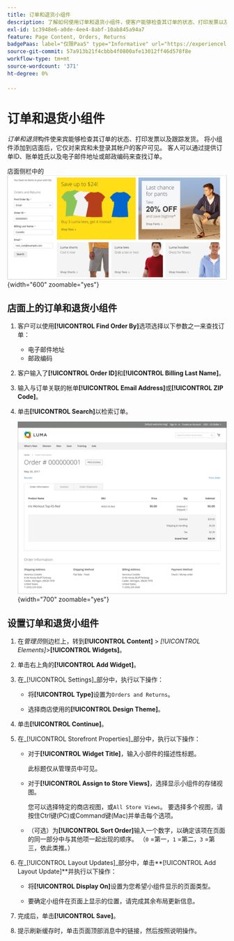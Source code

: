 ```yaml
---
title: 订单和退货小组件
description: 了解如何使用订单和退货小组件，使客户能够检查其订单的状态、打印发票以及跟踪发运。
exl-id: 1c3948e6-a0de-4ee4-8abf-10ab845a94a7
feature: Page Content, Orders, Returns
badgePaas: label="仅限PaaS" type="Informative" url="https://experienceleague.adobe.com/en/docs/commerce/user-guides/product-solutions" tooltip="仅适用于云项目(Adobe管理的PaaS基础架构)和内部部署项目上的Adobe Commerce 。"
source-git-commit: 57a913b21f4cbbb4f0800afe13012ff46d578f8e
workflow-type: tm+mt
source-wordcount: '371'
ht-degree: 0%

---
```


# 订单和退货小组件

_订单和退货_&#x200B;构件使来宾能够检查其订单的状态、打印发票以及跟踪发货。 将小组件添加到店面后，它仅对来宾和未登录其帐户的客户可见。 客人可以通过提供订单ID、账单姓氏以及电子邮件地址或邮政编码来查找订单。

店面侧栏中的![订单和退货小组件](./assets/storefront-widget-orders-returns-sidebar.png){width="600" zoomable="yes"}

## 店面上的订单和退货小组件

1. 客户可以使用&#x200B;**[!UICONTROL Find Order By]**&#x200B;选项选择以下参数之一来查找订单：

   - 电子邮件地址
   - 邮政编码

1. 客户输入了&#x200B;**[!UICONTROL Order ID]**&#x200B;和&#x200B;**[!UICONTROL Billing Last Name]**。

1. 输入与订单关联的帐单&#x200B;**[!UICONTROL Email Address]**&#x200B;或&#x200B;**[!UICONTROL ZIP Code]**。

1. 单击&#x200B;**[!UICONTROL Search]**&#x200B;以检索订单。

   ![店面中显示的订单信息](./assets/storefront-widget-orders-returns-view.png){width="700" zoomable="yes"}

## 设置订单和退货小组件

1. 在&#x200B;_管理员_&#x200B;侧边栏上，转到&#x200B;**[!UICONTROL Content]** > _[!UICONTROL Elements]_>**[!UICONTROL Widgets]**。

1. 单击右上角的&#x200B;**[!UICONTROL Add Widget]**。

1. 在&#x200B;_[!UICONTROL Settings]_部分中，执行以下操作：

   - 将&#x200B;**[!UICONTROL Type]**&#x200B;设置为`Orders and Returns`。

   - 选择商店使用的&#x200B;**[!UICONTROL Design Theme]**。

1. 单击&#x200B;**[!UICONTROL Continue]**。

1. 在&#x200B;_[!UICONTROL Storefront Properties]_部分中，执行以下操作：

   - 对于&#x200B;**[!UICONTROL Widget Title]**，输入小部件的描述性标题。

     此标题仅从管理员中可见。

   - 对于&#x200B;**[!UICONTROL Assign to Store Views]**，选择显示小组件的存储视图。

     您可以选择特定的商店视图，或`All Store Views`。 要选择多个视图，请按住Ctrl键(PC)或Command键(Mac)并单击每个选项。

   - （可选）为&#x200B;**[!UICONTROL Sort Order]**&#x200B;输入一个数字，以确定该项在页面的同一部分中与其他项一起出现的顺序。 （`0` =第一，`1` =第二，`3` =第三，依此类推。）

1. 在&#x200B;_[!UICONTROL Layout Updates]_部分中，单击&#x200B;**[!UICONTROL Add Layout Update]**并执行以下操作：

   - 将&#x200B;**[!UICONTROL Display On]**&#x200B;设置为您希望小组件显示的页面类型。

   - 要确定小组件在页面上显示的位置，请完成其余布局更新信息。

1. 完成后，单击&#x200B;**[!UICONTROL Save]**。

1. 提示刷新缓存时，单击页面顶部消息中的链接，然后按照说明操作。
